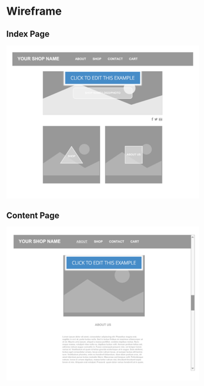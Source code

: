 <h1>Wireframe</h1>

<h2>Index Page</h2>
<img src="home_page.png">

<h2>Content Page</h2>
<img src="content.png">